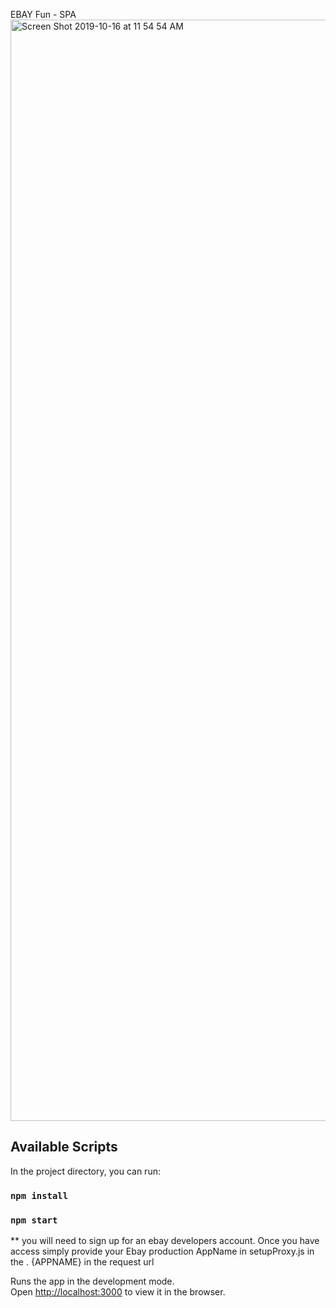 EBAY Fun - SPA
<img width="1762" alt="Screen Shot 2019-10-16 at 11 54 54 AM" src="https://user-images.githubusercontent.com/3936775/66936584-f65b5d00-f00b-11e9-9e6d-f7bd516ec9bc.png">

## Available Scripts

In the project directory, you can run:
### `npm install`
### `npm start`


** you will need to sign up for an ebay developers account.
Once you have access simply provide your Ebay production AppName in setupProxy.js in the . {APPNAME} in the request url

Runs the app in the development mode.<br />
Open [http://localhost:3000](http://localhost:3000) to view it in the browser.

